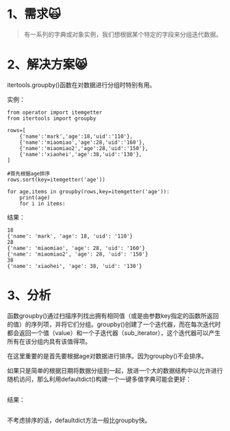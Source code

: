 # 1、需求🙀

> 有一系列的字典或对象实例，我们想根据某个特定的字段来分组迭代数据。

# 2、解决方案😸

itertools.groupby\(\)函数在对数据进行分组时特别有用。

实例：

```
from operator import itemgetter
from itertools import groupby

rows=[
    {'name':'mark','age':18,'uid':'110'},
    {'name':'miaomiao','age':28,'uid':'160'},
    {'name':'miaomiao2','age':28,'uid':'150'},
    {'name':'xiaohei','age':38,'uid':'130'},
]

#首先根据age排序
rows.sort(key=itemgetter('age'))

for age,items in groupby(rows,key=itemgetter('age')):
    print(age)
    for i in items:
```

结果：

```
18
{'name': 'mark', 'age': 18, 'uid': '110'}
28
{'name': 'miaomiao', 'age': 28, 'uid': '160'}
{'name': 'miaomiao2', 'age': 28, 'uid': '150'}
38
{'name': 'xiaohei', 'age': 38, 'uid': '130'}
```

# 3、分析

函数groupby\(\)通过扫描序列找出拥有相同值（或是由参数key指定的函数所返回的值）的序列项，并将它们分组。groupby\(\)创建了一个迭代器，而在每次迭代时都会返回一个值（value）和一个子迭代器（sub\_iterator），这个迭代器可以产生所有在该分组内具有该值得项。

在这里重要的是首先要根据age对数据进行排序。因为groupby\(\)不会排序。

如果只是简单的根据日期将数据分组到一起，放进一个大的数据结构中以允许进行随机访问，那么利用defaultdict\(\)构建一个一键多值字典可能会更好：

```

```

结果：

```

```

不考虑排序的话，defaultdict方法一般比groupby快。

